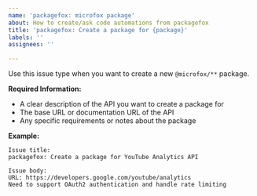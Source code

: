 ```yaml
---
name: 'packagefox: microfox package'
about: How to create/ask code automations from packagefox
title: 'packagefox: Create a package for {package}'
labels: ''
assignees: ''

---
```


Use this issue type when you want to create a new `@microfox/**` package.

**Required Information:**

- A clear description of the API you want to create a package for
- The base URL or documentation URL of the API
- Any specific requirements or notes about the package

**Example:**

```
Issue title: 
packagefox: Create a package for YouTube Analytics API

Issue body:
URL: https://developers.google.com/youtube/analytics
Need to support OAuth2 authentication and handle rate limiting
```
